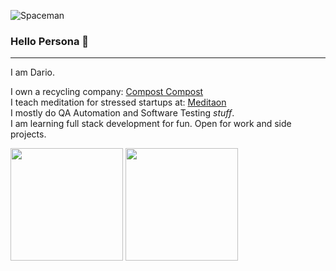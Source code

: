 ![Spaceman](https://images.unsplash.com/photo-1506318137071-a8e063b4bec0?ixlib=rb-1.2.1&ixid=MXwxMjA3fDB8MHxwaG90by1wYWdlfHx8fGVufDB8fHw%3D&auto=format&fit=crop&w=1800)

### Hello Persona 👋

* * *

<!--
**dariospace/dariospace** is a ✨ _special_ ✨ repository because its `README.md` (this file) appears on your GitHub profile.
-->

I am Dario.

I own a recycling company: [Compost Compost](https://grupoginebra.com)
<br>
I teach meditation for stressed startups at: [Meditaon](https://github.com/meditaon)
<br>
I mostly do QA Automation and Software Testing *stuff*.
<br>
I am learning full stack development for fun. Open for work and side projects.

<p>
  <img height="180em" src="https://github-readme-stats.vercel.app/api?username=dariospace&show_icons=true&hide_border=true&&count_private=true&include_all_commits=true" />
  <img height="180em" src="https://github-readme-stats.vercel.app/api/top-langs/?username=dariospace&show_icons=true&hide_border=true&layout=compact&langs_count=8"/>
</p>
